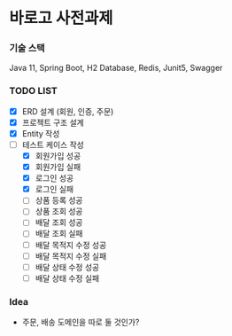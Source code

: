 # 바로고 사전과제

### 기술 스택
Java 11, Spring Boot, H2 Database, Redis, Junit5, Swagger

### TODO LIST
- [X] ERD 설계 (회원, 인증, 주문)
- [X] 프로젝트 구조 설계
- [X] Entity 작성
- [ ] 테스트 케이스 작성
  - [X] 회원가입 성공
  - [X] 회원가입 실패
  - [X] 로그인 성공
  - [X] 로그인 실패
  - [ ] 상품 등록 성공
  - [ ] 상품 조회 성공
  - [ ] 배달 조회 성공
  - [ ] 배달 조회 실패
  - [ ] 배달 목적지 수정 성공
  - [ ] 배달 목적지 수정 실패
  - [ ] 배달 상태 수정 성공
  - [ ] 배달 상태 수정 실패

### Idea
- 주문, 배송 도메인을 따로 둘 것인가?